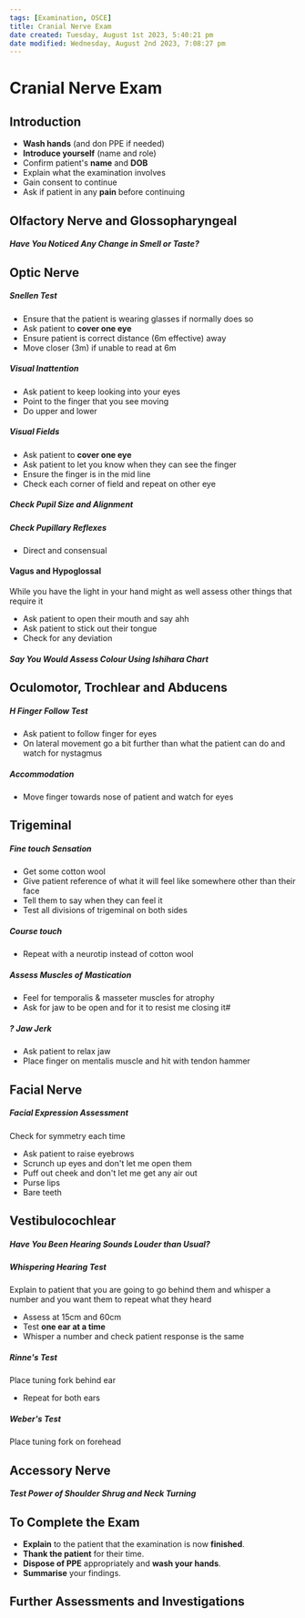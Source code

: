 ```yaml
---
tags: [Examination, OSCE]
title: Cranial Nerve Exam
date created: Tuesday, August 1st 2023, 5:40:21 pm
date modified: Wednesday, August 2nd 2023, 7:08:27 pm
---
```


# Cranial Nerve Exam

## Introduction

- **Wash hands** (and don PPE if needed)
- **Introduce yourself** (name and role)
- Confirm patient's **name** and **DOB**
- Explain what the examination involves
- Gain consent to continue
- Ask if patient in any **pain** before continuing

## Olfactory Nerve and Glossopharyngeal

##### Have You Noticed Any Change in Smell or Taste?

## Optic Nerve

##### Snellen Test

- Ensure that the patient is wearing glasses if normally does so
- Ask patient to **cover one eye**
- Ensure patient is correct distance (6m effective) away
- Move closer (3m) if unable to read at 6m

##### Visual Inattention

- Ask patient to keep looking into your eyes
- Point to the finger that you see moving
- Do upper and lower

##### Visual Fields

- Ask patient to **cover one eye**
- Ask patient to let you know when they can see the finger
- Ensure the finger is in the mid line
- Check each corner of field and repeat on other eye

##### Check Pupil Size and Alignment

##### Check Pupillary Reflexes

- Direct and consensual

#### Vagus and Hypoglossal

While you have the light in your hand might as well assess other things that require it

- Ask patient to open their mouth and say ahh
- Ask patient to stick out their tongue
- Check for any deviation

##### Say You Would Assess Colour Using Ishihara Chart

## Oculomotor, Trochlear and Abducens

##### H Finger Follow Test

- Ask patient to follow finger for eyes
- On lateral movement go a bit further than what the patient can do and watch for nystagmus

##### Accommodation

- Move finger towards nose of patient and watch for eyes

## Trigeminal

##### Fine touch Sensation

- Get some cotton wool
- Give patient reference of what it will feel like somewhere other than their face
- Tell them to say when they can feel it
- Test all divisions of trigeminal on both sides

##### Course touch

- Repeat with a neurotip instead of cotton wool

##### Assess Muscles of Mastication

- Feel for temporalis & masseter muscles for atrophy
- Ask for jaw to be open and for it to resist me closing it#

##### ? Jaw Jerk

- Ask patient to relax jaw
- Place finger on mentalis muscle and hit with tendon hammer

## Facial Nerve

##### Facial Expression Assessment

Check for symmetry each time

- Ask patient to raise eyebrows
- Scrunch up eyes and don't let me open them
- Puff out cheek and don't let me get any air out
- Purse lips
- Bare teeth

## Vestibulocochlear

##### Have You Been Hearing Sounds Louder than Usual?

##### Whispering Hearing Test

Explain to patient that you are going to go behind them and whisper a number and you want them to repeat what they heard

- Assess at 15cm and 60cm
- Test **one ear at a time**
- Whisper a number and check patient response is the same

##### Rinne's Test

Place tuning fork behind ear

- Repeat for both ears

##### Weber's Test

Place tuning fork on forehead

## Accessory Nerve

##### Test Power of Shoulder Shrug and Neck Turning

## To Complete the Exam

- **Explain** to the patient that the examination is now **finished**.
- **Thank the patient** for their time.
- **Dispose of PPE** appropriately and **wash your hands**.
- **Summarise** your findings.

## Further Assessments and Investigations
